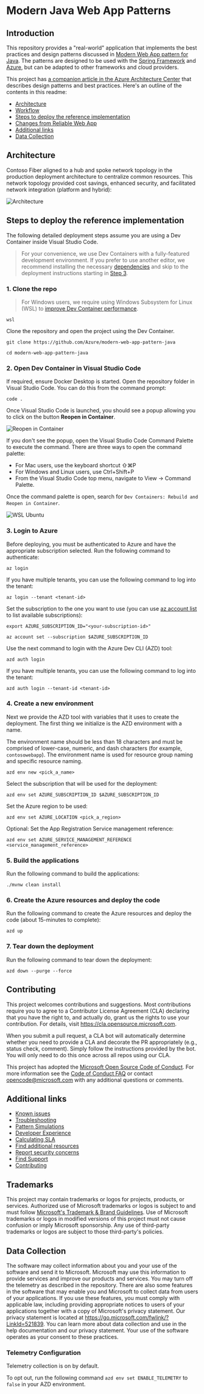 # Modern Java Web App Patterns

## Introduction

This repository provides a "real-world" application that implements the best practices and design patterns discussed in [Modern Web App pattern for Java](https://aka.ms/eap/mwa/java/doc). The patterns are designed to be used with the [Spring Framework](https://spring.io/) and [Azure](https://azure.microsoft.com/), but can be adapted to other frameworks and cloud providers.

This project has [a companion article in the Azure Architecture Center](https://aka.ms/eap/mwa/java/doc) that describes design patterns and best practices. Here's an outline of the contents in this readme:

- [Architecture](#architecture)
- [Workflow](#workflow)
- [Steps to deploy the reference implementation](#steps-to-deploy-the-reference-implementation)
- [Changes from Reliable Web App](./CHANGES.md)
- [Additional links](#additional-links)
- [Data Collection](#data-collection)

## Architecture

Contoso Fiber aligned to a hub and spoke network topology in the production deployment architecture to centralize common resources. This network topology provided cost savings, enhanced security, and facilitated network integration (platform and hybrid):

![Architecture](./docs/assets/diagrams/modern-web-app-java.svg)

## Steps to deploy the reference implementation

The following detailed deployment steps assume you are using a Dev Container inside Visual Studio Code.

> For your convenience, we use Dev Containers with a fully-featured development environment. If you prefer to use another editor, we recommend installing the necessary [dependencies](./prerequisites.md) and skip to the deployment instructions starting in [Step 3](#3-log-in-to-azure).

### 1. Clone the repo

> For Windows users, we require using Windows Subsystem for Linux (WSL) to [improve Dev Container performance](https://code.visualstudio.com/remote/advancedcontainers/improve-performance).

```pwsh
wsl
```

Clone the repository and open the project using the Dev Container.

```shell
git clone https://github.com/Azure/modern-web-app-pattern-java

cd modern-web-app-pattern-java
```

### 2. Open Dev Container in Visual Studio Code

If required, ensure Docker Desktop is started. Open the repository folder in Visual Studio Code. You can do this from the command prompt:

```shell
code .
```

Once Visual Studio Code is launched, you should see a popup allowing you to click on the button **Reopen in Container**.

![Reopen in Container](docs/assets/vscode-reopen-in-container.png)

If you don't see the popup, open the Visual Studio Code Command Palette to execute the command. There are three ways to open the command palette:

- For Mac users, use the keyboard shortcut ⇧⌘P
- For Windows and Linux users, use Ctrl+Shift+P
- From the Visual Studio Code top menu, navigate to View -> Command Palette.

Once the command palette is open, search for `Dev Containers: Rebuild and Reopen in Container`.

![WSL Ubuntu](docs/assets/vscode-reopen-in-container-command.png)

### 3. Login to Azure

Before deploying, you must be authenticated to Azure and have the appropriate subscription selected. Run the following command to authenticate:

```shell
az login
```

If you have multiple tenants, you can use the following command to log into the tenant:

```shell
az login --tenant <tenant-id>
```

Set the subscription to the one you want to use (you can use [az account list](https://learn.microsoft.com/cli/azure/account?view=azure-cli-latest#az-account-list) to list available subscriptions):

```shell
export AZURE_SUBSCRIPTION_ID="<your-subscription-id>"
```

```pwsh
az account set --subscription $AZURE_SUBSCRIPTION_ID
```

Use the next command to login with the Azure Dev CLI (AZD) tool:

```pwsh
azd auth login
```

If you have multiple tenants, you can use the following command to log into the tenant:

```pwsh
azd auth login --tenant-id <tenant-id>
```

### 4. Create a new environment

Next we provide the AZD tool with variables that it uses to create the deployment. The first thing we initialize is the AZD environment with a name.

The environment name should be less than 18 characters and must be comprised of lower-case, numeric, and dash characters (for example, `contosowebapp`).  The environment name is used for resource group naming and specific resource naming.

```shell
azd env new <pick_a_name>
```

Select the subscription that will be used for the deployment:

```shell
azd env set AZURE_SUBSCRIPTION_ID $AZURE_SUBSCRIPTION_ID
```

Set the Azure region to be used:

```shell
azd env set AZURE_LOCATION <pick_a_region>
```

Optional: Set the App Registration Service management reference:

```shell
azd env set AZURE_SERVICE_MANAGEMENT_REFERENCE <service_management_reference>
```

### 5. Build the applications

Run the following command to build the applications:

```shell
./mvnw clean install
```

### 6. Create the Azure resources and deploy the code

Run the following command to create the Azure resources and deploy the code (about 15-minutes to complete):

```shell
azd up
```

### 7. Tear down the deployment

Run the following command to tear down the deployment:

```
azd down --purge --force
```

## Contributing

This project welcomes contributions and suggestions.  Most contributions require you to agree to a
Contributor License Agreement (CLA) declaring that you have the right to, and actually do, grant us
the rights to use your contribution. For details, visit https://cla.opensource.microsoft.com.

When you submit a pull request, a CLA bot will automatically determine whether you need to provide
a CLA and decorate the PR appropriately (e.g., status check, comment). Simply follow the instructions
provided by the bot. You will only need to do this once across all repos using our CLA.

This project has adopted the [Microsoft Open Source Code of Conduct](https://opensource.microsoft.com/codeofconduct/).
For more information see the [Code of Conduct FAQ](https://opensource.microsoft.com/codeofconduct/faq/) or
contact [opencode@microsoft.com](mailto:opencode@microsoft.com) with any additional questions or comments.

## Additional links

- [Known issues](known-issues.md)
- [Troubleshooting](troubleshooting.md)
- [Pattern Simulations](demo.md)
- [Developer Experience](developer-experience.md)
- [Calculating SLA](slo-calculation.md)
- [Find additional resources](additional-resources.md)
- [Report security concerns](SECURITY.md)
- [Find Support](SUPPORT.md)
- [Contributing](CONTRIBUTING.md)

## Trademarks

This project may contain trademarks or logos for projects, products, or services. Authorized use of Microsoft 
trademarks or logos is subject to and must follow 
[Microsoft's Trademark & Brand Guidelines](https://www.microsoft.com/legal/intellectualproperty/trademarks/usage/general).
Use of Microsoft trademarks or logos in modified versions of this project must not cause confusion or imply Microsoft sponsorship.
Any use of third-party trademarks or logos are subject to those third-party's policies.

## Data Collection

The software may collect information about you and your use of the software and send it to Microsoft. Microsoft may use this information to provide services and improve our products and services. You may turn off the telemetry as described in the repository. There are also some features in the software that may enable you and Microsoft to collect data from users of your applications. If you use these features, you must comply with applicable law, including providing appropriate notices to users of your applications together with a copy of Microsoft's privacy statement. Our privacy statement is located at https://go.microsoft.com/fwlink/?LinkId=521839. You can learn more about data collection and use in the help documentation and our privacy statement. Your use of the software operates as your consent to these practices.

### Telemetry Configuration

Telemetry collection is on by default.

To opt out, run the following command `azd env set ENABLE_TELEMETRY` to `false` in your AZD environment.
